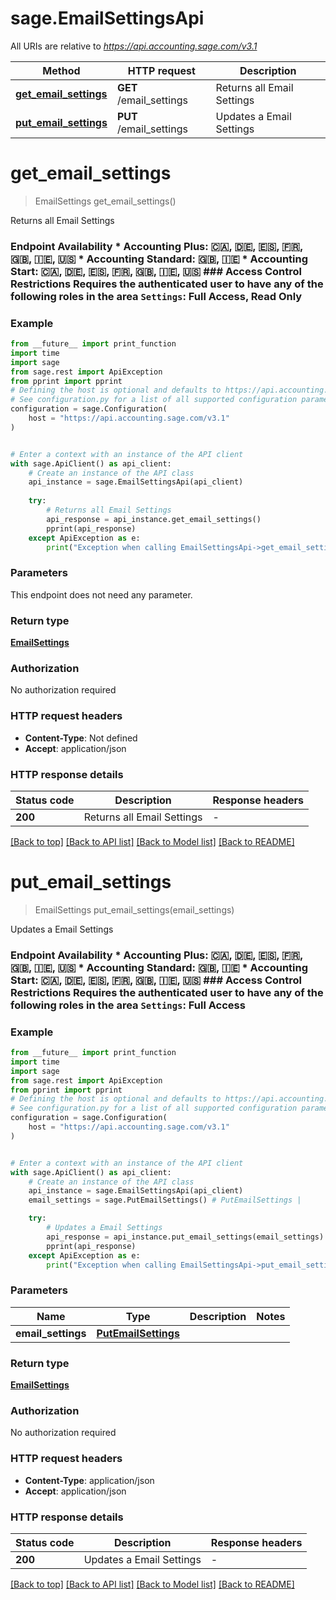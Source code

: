 # sage.EmailSettingsApi

All URIs are relative to *https://api.accounting.sage.com/v3.1*

Method | HTTP request | Description
------------- | ------------- | -------------
[**get_email_settings**](EmailSettingsApi.md#get_email_settings) | **GET** /email_settings | Returns all Email Settings
[**put_email_settings**](EmailSettingsApi.md#put_email_settings) | **PUT** /email_settings | Updates a Email Settings


# **get_email_settings**
> EmailSettings get_email_settings()

Returns all Email Settings

### Endpoint Availability  * Accounting Plus: 🇨🇦, 🇩🇪, 🇪🇸, 🇫🇷, 🇬🇧, 🇮🇪, 🇺🇸 * Accounting Standard: 🇬🇧, 🇮🇪 * Accounting Start: 🇨🇦, 🇩🇪, 🇪🇸, 🇫🇷, 🇬🇧, 🇮🇪, 🇺🇸  ### Access Control Restrictions  Requires the authenticated user to have any of the following roles in the area `Settings`: Full Access, Read Only

### Example

```python
from __future__ import print_function
import time
import sage
from sage.rest import ApiException
from pprint import pprint
# Defining the host is optional and defaults to https://api.accounting.sage.com/v3.1
# See configuration.py for a list of all supported configuration parameters.
configuration = sage.Configuration(
    host = "https://api.accounting.sage.com/v3.1"
)


# Enter a context with an instance of the API client
with sage.ApiClient() as api_client:
    # Create an instance of the API class
    api_instance = sage.EmailSettingsApi(api_client)
    
    try:
        # Returns all Email Settings
        api_response = api_instance.get_email_settings()
        pprint(api_response)
    except ApiException as e:
        print("Exception when calling EmailSettingsApi->get_email_settings: %s\n" % e)
```

### Parameters
This endpoint does not need any parameter.

### Return type

[**EmailSettings**](EmailSettings.md)

### Authorization

No authorization required

### HTTP request headers

 - **Content-Type**: Not defined
 - **Accept**: application/json

### HTTP response details
| Status code | Description | Response headers |
|-------------|-------------|------------------|
**200** | Returns all Email Settings |  -  |

[[Back to top]](#) [[Back to API list]](../README.md#documentation-for-api-endpoints) [[Back to Model list]](../README.md#documentation-for-models) [[Back to README]](../README.md)

# **put_email_settings**
> EmailSettings put_email_settings(email_settings)

Updates a Email Settings

### Endpoint Availability  * Accounting Plus: 🇨🇦, 🇩🇪, 🇪🇸, 🇫🇷, 🇬🇧, 🇮🇪, 🇺🇸 * Accounting Standard: 🇬🇧, 🇮🇪 * Accounting Start: 🇨🇦, 🇩🇪, 🇪🇸, 🇫🇷, 🇬🇧, 🇮🇪, 🇺🇸  ### Access Control Restrictions  Requires the authenticated user to have any of the following roles in the area `Settings`: Full Access

### Example

```python
from __future__ import print_function
import time
import sage
from sage.rest import ApiException
from pprint import pprint
# Defining the host is optional and defaults to https://api.accounting.sage.com/v3.1
# See configuration.py for a list of all supported configuration parameters.
configuration = sage.Configuration(
    host = "https://api.accounting.sage.com/v3.1"
)


# Enter a context with an instance of the API client
with sage.ApiClient() as api_client:
    # Create an instance of the API class
    api_instance = sage.EmailSettingsApi(api_client)
    email_settings = sage.PutEmailSettings() # PutEmailSettings | 

    try:
        # Updates a Email Settings
        api_response = api_instance.put_email_settings(email_settings)
        pprint(api_response)
    except ApiException as e:
        print("Exception when calling EmailSettingsApi->put_email_settings: %s\n" % e)
```

### Parameters

Name | Type | Description  | Notes
------------- | ------------- | ------------- | -------------
 **email_settings** | [**PutEmailSettings**](PutEmailSettings.md)|  | 

### Return type

[**EmailSettings**](EmailSettings.md)

### Authorization

No authorization required

### HTTP request headers

 - **Content-Type**: application/json
 - **Accept**: application/json

### HTTP response details
| Status code | Description | Response headers |
|-------------|-------------|------------------|
**200** | Updates a Email Settings |  -  |

[[Back to top]](#) [[Back to API list]](../README.md#documentation-for-api-endpoints) [[Back to Model list]](../README.md#documentation-for-models) [[Back to README]](../README.md)

